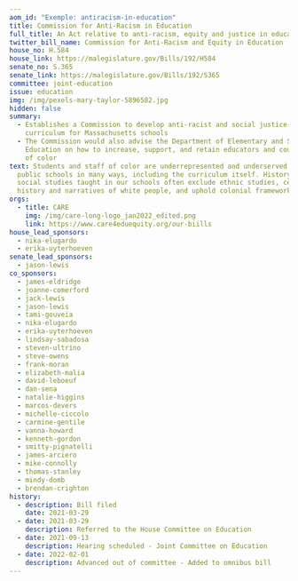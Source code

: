 ```yaml
---
aom_id: "Exemple: antiracism-in-education"
title: Commission for Anti-Racism in Education
full_title: An Act relative to anti-racism, equity and justice in education
twitter_bill_name: Commission for Anti-Racism and Equity in Education
house_no: H.584
house_link: https://malegislature.gov/Bills/192/H584
senate_no: S.365
senate_link: https://malegislature.gov/Bills/192/S365
committee: joint-education
issue: education
img: /img/pexels-mary-taylor-5896582.jpg
hidden: false
summary:
  - Establishes a Commission to develop anti-racist and social justice-focused
    curriculum for Massachusetts schools
  - The Commission would also advise the Department of Elementary and Secondary
    Education on how to increase, support, and retain educators and counselors
    of color
text: Students and staff of color are underrepresented and underserved in our
  public schools in many ways, including the curriculum itself. History and
  social studies taught in our schools often exclude ethnic studies, center the
  history and narratives of white people, and uphold colonial frameworks.
orgs:
  - title: CARE
    img: /img/care-long-logo_jan2022_edited.png
    link: https://www.care4eduequity.org/our-biills
house_lead_sponsors:
  - nika-elugardo
  - erika-uyterhoeven
senate_lead_sponsors:
  - jason-lewis
co_sponsors:
  - james-eldridge
  - joanne-comerford
  - jack-lewis
  - jason-lewis
  - tami-gouveia
  - nika-elugardo
  - erika-uyterhoeven
  - lindsay-sabadosa
  - steven-ultrino
  - steve-owens
  - frank-moran
  - elizabeth-malia
  - david-leboeuf
  - dan-sena
  - natalie-higgins
  - marcos-devers
  - michelle-ciccolo
  - carmine-gentile
  - vanna-howard
  - kenneth-gordon
  - smitty-pignatelli
  - james-arciero
  - mike-connolly
  - thomas-stanley
  - mindy-domb
  - brendan-crighton
history:
  - description: Bill filed
    date: 2021-03-29
  - date: 2021-03-29
    description: Referred to the House Committee on Education
  - date: 2021-09-13
    description: Hearing scheduled - Joint Committee on Education
  - date: 2022-02-01
    description: Advanced out of committee - Added to omnibus bill
---
```

